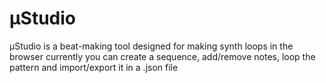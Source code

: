 # μStudio
μStudio is a beat-making tool designed for making synth loops in the browser
currently you can create a sequence, add/remove notes, loop the pattern and import/export it in a .json file

